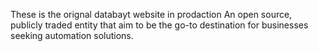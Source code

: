 These is the orignal databayt website in prodaction An open source, publicly traded entity that aim to be the go-to destination for businesses seeking automation solutions.
